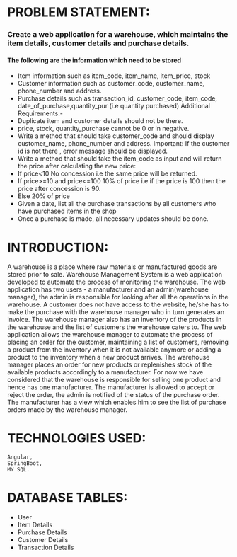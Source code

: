 
# PROBLEM STATEMENT:

### Create a web application for a warehouse, which maintains the item details, customer details and purchase details.
#### The following are the information which need to be stored
  - Item information such as  item_code, item_name, item_price, stock
  - Customer information such as customer_code, customer_name, phone_number and address.
  - Purchase details such as transaction_id, customer_code, item_code, date_of_purchase,quantity_pur (i.e quantity purchased)
 Additional Requirements:-
  - Duplicate item and customer details should not be there.
  - price, stock, quantity_purchase cannot be 0 or in negative.
  - Write a method that should take customer_code and should display customer_name, phone_number and address. Important: If the customer id is not there , error message should       be displayed.
  - Write a method that should take the item_code as input and will return the price after calculating the new price:
  - If price<10                                    No concession i.e the same price will be returned.
  - If price>=10 and price<=100        10% of price i.e if the price is 100 then the price after   concession is 90.
  - Else                                              20% of price
  - Given a date, list all the purchase transactions by all customers who have purchased items in the shop
  - Once a purchase is made, all necessary updates should be done.

# INTRODUCTION:

A warehouse is a place where raw materials or manufactured goods are stored prior to sale. Warehouse Management System is a web application developed to automate the process of monitoring the warehouse. The web application has two users - a manufacturer and an admin(warehouse manager), the admin is responsible for looking after all the operations in the warehouse. A customer does not have access to the website, he/she has to make the purchase with the warehouse manager who in turn generates an invoice. The warehouse manager also has an inventory of the products in the warehouse and the list of customers the warehouse caters to. The web application allows the warehouse manager to automate the process of placing an order for the customer, maintaining a list of customers, removing a product from the inventory when it is not available anymore or adding a product to the inventory when a new product arrives. The warehouse manager places an order for new products or replenishes stock of the available products accordingly to a manufacturer. For now we have considered that the warehouse is responsible for selling one product and hence has one manufacturer. The manufacturer is allowed to accept or reject the order, the admin is notified of the status of the purchase order. The manufacturer has a view which enables him to see the list of purchase orders made by the warehouse manager. 

# TECHNOLOGIES USED:
	
	Angular,
	SpringBoot,
	MY SQL.

# DATABASE TABLES:

  - User
  - Item Details
  - Purchase Details
  - Customer Details
  - Transaction Details
